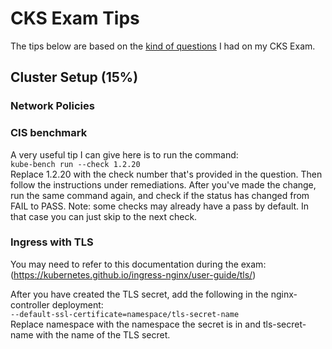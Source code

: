 # CKS Exam Tips
The tips below are based on the <ins>kind of questions</ins> I had on my CKS Exam.  

## Cluster Setup (15%)

### Network Policies

### CIS benchmark
A very useful tip I can give here is to run the command: 
<br>```kube-bench run --check 1.2.20```<br> 
Replace 1.2.20 with the check number that's provided in the question. Then follow the instructions under remediations. After you've made the change, run the same command again, and check if the status has changed from FAIL to PASS. Note: some checks may already have a pass by default. In that case you can just skip to the next check. 

### Ingress with TLS
You may need to refer to this documentation during the exam: (https://kubernetes.github.io/ingress-nginx/user-guide/tls/)

After you have created the TLS secret, add the following in the nginx-controller deployment:
<br>```--default-ssl-certificate=namespace/tls-secret-name```<br>
Replace namespace with the namespace the secret is in and tls-secret-name with the name of the TLS secret. 
